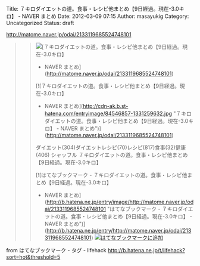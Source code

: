 Title: ７キロダイエットの道。食事・レシピ他まとめ【9日経過。現在-3.0キロ】 - NAVER まとめ
Date: 2012-03-09 07:15
Author: masayukig
Category: Uncategorized
Status: draft

<http://matome.naver.jp/odai/2133119685524748101>  
  
  

> > ![](http://cdn-ak.favicon.st-hatena.com/?url=http%3A%2F%2Fmatome.naver.jp%2F)[７キロダイエットの道。食事・レシピ他まとめ【9日経過。現在-3.0キロ】
> > - NAVER まとめ](http://matome.naver.jp/odai/2133119685524748101)
> >
> > [![７キロダイエットの道。食事・レシピ他まとめ【9日経過。現在-3.0キロ】
> > - NAVER
> > まとめ](http://cdn-ak.b.st-hatena.com/entryimage/84546857-1331259632.jpg "７キロダイエットの道。食事・レシピ他まとめ【9日経過。現在-3.0キロ】 - NAVER まとめ")](http://matome.naver.jp/odai/2133119685524748101)
> >
> > ダイエット(304)ダイエットレシピ(70)レシピ(817)食事(32)健康(406)
> > シャッフル
> > ７キロダイエットの道。食事・レシピ他まとめ【9日経過。現在-3.0キロ】
> >
> > [![はてなブックマーク -
> > ７キロダイエットの道。食事・レシピ他まとめ【9日経過。現在-3.0キロ】
> > - NAVER
> > まとめ](http://b.hatena.ne.jp/entry/image/http://matome.naver.jp/odai/2133119685524748101 "はてなブックマーク - ７キロダイエットの道。食事・レシピ他まとめ【9日経過。現在-3.0キロ】 - NAVER まとめ")](http://b.hatena.ne.jp/entry/http://matome.naver.jp/odai/2133119685524748101)
> > [![はてなブックマークに追加](http://b.hatena.ne.jp/images/append.gif "はてなブックマークに追加")](http://b.hatena.ne.jp/append?http://matome.naver.jp/odai/2133119685524748101)

  
  
from はてなブックマーク - タグ - lifehack
<http://b.hatena.ne.jp/t/lifehack?sort=hot&threshold=5>
